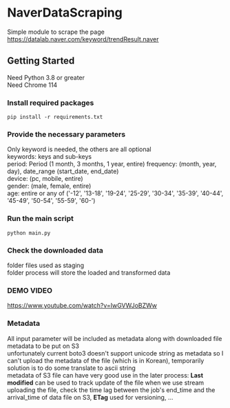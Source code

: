 # NaverDataScraping
Simple module to scrape the page https://datalab.naver.com/keyword/trendResult.naver

## Getting Started
Need Python 3.8 or greater\
Need Chrome 114

### Install required packages
``` pip install -r requirements.txt ```

### Provide the necessary parameters
Only keyword is needed, the others are all optional\
keywords: keys and sub-keys \
period: Period (1 month, 3 months, 1 year, entire) frequency: (month, year, day), date_range (start_date, end_date)\
device: (pc, mobile, entire)\
gender: (male, female, entire)\
age: entire or any of ('-12', '13-18', '19-24', '25-29', '30-34', '35-39', '40-44', '45-49', '50-54', '55-59', '60-')

### Run the main script
``` python main.py ```

### Check the downloaded data
folder files used as staging\
folder process will store the loaded and transformed data

### DEMO VIDEO
https://www.youtube.com/watch?v=IwGVWJoBZWw

### Metadata
All input parameter will be included as metadata along with downloaded file metadata to be put on S3\
unfortunately current boto3 doesn't support unicode string as metadata so I can't upload the metadata of the file (which is in Korean), temporarily solution is to do some translate to ascii string\
metadata of S3 file can have very good use in the later process: **Last modified** can be used to track update of the file when we use stream uploading the file, check the time lag between the job's end_time and the arrival_time of data file on S3, **ETag** used for versioning, ...
